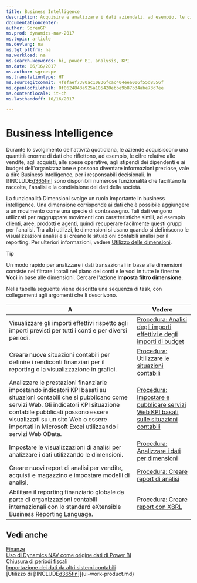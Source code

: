 ```yaml
---
title: Business Intelligence
description: Acquisire e analizzare i dati aziendali, ad esempio, le cifre relative alle vendite, agli acquisti, alle spese operative, agli stipendi dei dipendenti e ai budget che possono diventare informazioni preziose, vale a dire Business Intelligence, per prendere le decisioni.
documentationcenter: 
author: SorenGP
ms.prod: dynamics-nav-2017
ms.topic: article
ms.devlang: na
ms.tgt_pltfrm: na
ms.workload: na
ms.search.keywords: bi, power BI, analysis, KPI
ms.date: 06/16/2017
ms.author: sgroespe
ms.translationtype: HT
ms.sourcegitcommit: 4fefaef7380ac10836fcac404eea006f55d8556f
ms.openlocfilehash: 0f0624843a925a105420ebbe9b87b34abe73d7ee
ms.contentlocale: it-ch
ms.lasthandoff: 10/16/2017

---
```

# <a name="business-intelligence"></a>Business Intelligence
Durante lo svolgimento dell'attività quotidiana, le aziende acquisiscono una quantità enorme di dati che riflettono, ad esempio, le cifre relative alle vendite, agli acquisti, alle spese operative, agli stipendi dei dipendenti e ai budget dell'organizzazione e possono diventare informazioni preziose, vale a dire Business Intelligence, per i responsabili decisionali. In [!INCLUDE[d365fin](includes/d365fin_md.md)] sono disponibili numerose funzionalità che facilitano la raccolta, l'analisi e la condivisione dei dati della società.

La funzionalità Dimensioni svolge un ruolo importante in business intelligence. Una dimensione corrisponde ai dati che è possibile aggiungere a un movimento come una specie di contrassegno. Tali dati vengono utilizzati per raggruppare movimenti con caratteristiche simili, ad esempio clienti, aree, prodotti e agenti, quindi recuperare facilmente questi gruppi per l'analisi. Tra altri utilizzi, le dimensioni si usano quando si definiscono le visualizzazioni analisi e si creano le situazioni contabili analisi per il reporting. Per ulteriori informazioni, vedere [Utilizzo delle dimensioni](finance-dimensions.md).

> [!TIP]
> Un modo rapido per analizzare i dati transazionali in base alle dimensioni consiste nel filtrare i totali nel piano dei conti e le voci in tutte le finestre **Voci** in base alle dimensioni. Cercare l'azione **Imposta filtro dimensione**.  

Nella tabella seguente viene descritta una sequenza di task, con collegamenti agli argomenti che li descrivono.  

| A | Vedere |
| --- | --- |
|Visualizzare gli importi effettivi rispetto agli importi previsti per tutti i conti e per diversi periodi.|[Procedura: Analisi degli importi effettivi e degli importi di budget](bi-how-analyze-actual-versus-budget.md)|
|Creare nuove situazioni contabili per definire i rendiconti finanziari per il reporting o la visualizzazione in grafici.|[Procedura: Utilizzare le situazioni contabili](bi-how-work-account-schedule.md)|
|Analizzare le prestazioni finanziarie impostando indicatori KPI basati su situazioni contabili che si pubblicano come servizi Web. Gli indicatori KPI situazione contabile pubblicati possono essere visualizzati su un sito Web o essere importati in Microsoft Excel utilizzando i servizi Web OData.|[Procedura: Impostare e pubblicare servizi Web KPI basati sulle situazioni contabili](bi-how-to-set-up-and-publish-kpi-web-services-based-on-account-schedules.md)|
|Impostare le visualizzazioni di analisi per analizzare i dati utilizzando le dimensioni.|[Procedura: Analizzare i dati per dimensioni](bi-how-analyze-data-dimension.md)|
|Creare nuovi report di analisi per vendite, acquisti e magazzino e impostare modelli di analisi.|[Procedura: Creare report di analisi](bi-how-create-analysis-views-reports.md)|
|Abilitare il reporting finanziario globale da parte di organizzazioni contabili internazionali con lo standard eXtensible Business Reporting Language.|[Procedura: Creare report con XBRL](bi-create-reports-with-xbrl.md)|

## <a name="see-also"></a>Vedi anche
[Finanze](finance.md)    
[Uso di Dynamics NAV come origine dati di Power BI](across-how-use-financials-data-source-powerbi.md)  
[Chiusura di periodi fiscali](year-close-years-periods.md)  
[Importazione dei dati da altri sistemi contabili](upload-data.md)  
[Utilizzo di [!INCLUDE[d365fin](includes/d365fin_md.md)]](ui-work-product.md)

